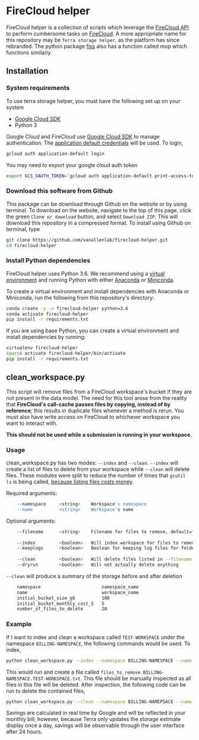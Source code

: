 # FireCloud helper
FireCloud helper is a collection of scripts which leverage the [FireCloud API](https://api.firecloud.org) to perform cumbersome tasks on [FireCloud](firecloud.org). A more appropriate name for this repository may be `Terra storage helper`, as the platform has since rebranded. The python package [fiss](https://github.com/broadinstitute/fiss) also has a function called mop which functions similarly.

## Installation

### System requirements
To use terra storage helper, you must have the following set up on your system
- [Google Cloud SDK](https://cloud.google.com/sdk/)
- Python 3

Google Cloud and FireCloud use [Google Cloud SDK](https://cloud.google.com/sdk/) to manage authentication. The [application default credentials](https://cloud.google.com/sdk/gcloud/reference/auth/application-default/login) will be used. To login,
```bash
gcloud auth application-default login
```

You may need to export your google cloud auth token
```bash
export GCS_OAUTH_TOKEN=`gcloud auth application-default print-access-token`
```

### Download this software from Github
This package can be download through Github on the website or by using terminal. To download on the website, navigate to the top of this page, click the green `Clone or download` button, and select `Download ZIP`. This will download this repository in a compressed format. To install using Github on terminal, type 

```bash
git clone https://github.com/vanallenlab/firecloud-helper.git
cd firecloud-helper
```

### Install Python dependencies
FireCloud helper uses Python 3.6. We recommend using a [virtual environment](https://docs.python.org/3/tutorial/venv.html) and running Python with either [Anaconda](https://www.anaconda.com/download/) or  [Miniconda](https://conda.io/miniconda.html). 

To create a virtual environment and install dependencies with Anaconda or Miniconda, run the following from this repository's directory:
```bash
conda create -y -n firecloud-helper python=3.6
conda activate firecloud-helper
pip install -r requirements.txt
```

If you are using base Python, you can create a virtual environment and install dependencies by running:
```bash
virtualenv firecloud-helper
source activate firecloud-helper/bin/activate
pip install -r requirements.txt
```

## clean_workspace.py
This script will remove files from a FireCloud workspace's bucket if they are not present in the data model. The need for this tool arose from the reality that **FireCloud's call-cache passes files by copying, instead of by reference**; this results in duplicate files whenever a method is rerun. You must also have write access on FireCloud to whichever workspace you want to interact with.

**This should not be used while a submission is running in your workspace.**

### Usage
clean_workspace.py has two modes: `--index` and `--clean`. `--index` will create a list of files to delete from your workspace while `--clean` will delete files. These modules were split to reduce the number of times that `gsutil ls` is being called, [because listing files costs money](https://github.com/vanallenlab/firecloud_helper/issues/2).

Required arguments:
```bash
    --namespace     <string>    Workspace's namespace
    --name          <string>    Workspace's name
```
Optional arguments:
```bash
    --filename      <string>    Filename for files to remove, default=files_to_remove.(namespace).(name).txt
    
    --index         <boolean>   Will index workspace for files to remove, write to --filename
    --keeplogs      <boolean>   Boolean for keeping log files for folders not in data model
    
    --clean         <boolean>   Will delete files listed in --filename
    --dryrun        <boolean>   Will not actually delete anything
```

`--clean` will produce a summary of the storage before and after deletion
```bash
    namespace                       namespace_name
    name                            workspace_name
    initial_bucket_size_gb          100
    initial_bucket_monthly_cost_$   5
    number_of_files_to_delete       20
```

### Example 
If I want to index and clean a workspace called `TEST-WORKSPACE` under the namespace `BILLING-NAMESPACE`, the following commands would be used. To index,
```bash
python clean_workspace.py --index --namespace BILLING-NAMESPACE --name TEST-WORKSPACE
```

This would run and create a file called `files_to_remove.BILLING-NAMESPACE.TEST-WORKSPACE.txt`. This file should be manually inspected as all files in this file will be deleted. After inspection, the following code can be run to delete the contained files,
```bash
python clean_workspace.py --clean --namespace BILLING-NAMEPSACE --name TEST-WORKSPACE
```

Savings are calculated in real time by Google and will be reflected in your monthly bill; however, because Terra only updates the storage estimate display once a day, savings will be observable through the user interface after 24 hours.  
